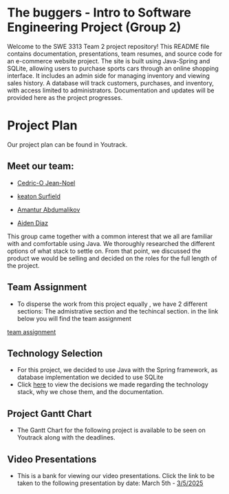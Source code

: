 # **The buggers - Intro to Software Engineering Project (Group 2)**

Welcome to the SWE 3313 Team 2 project repository! This README file contains documentation, presentations, team resumes, and source code for an e-commerce website project. The site is built using Java-Spring and SQLite, allowing users to purchase sports cars through an online shopping interface. It includes an admin side for managing inventory and viewing sales history. A database will track customers, purchases, and inventory, with access limited to administrators. Documentation and updates will be provided here as the project progresses.



# **Project Plan**
Our project plan can be found in Youtrack.

## Meet our team: 
 - [Cedric-O Jean-Noel](/Resumes/Cedric_resume.md)


 - [keaton Surfield](/Resumes/Keaton_Resume.md)


  - [Amantur Abdumalikov](/Resumes/Amantur'sResume.md)


 - [Aiden Diaz](/Resumes/Aiden_resume.md)

   
This group came together with a common interest that we all are familiar with and comfortable using Java.
We thoroughly researched the different options of what stack to settle on. 
From that point, we discussed the product we would be selling and decided on the roles for the full length of the
project.
## Team Assignment


- To disperse the work from this project equally , we have 2 different sections: The admistrative section and the techincal section. in the link below you will find the team assignment

  
[team assignment](Team_Assignments.md)

## **Technology Selection**


- For this project, we decided to use Java with the Spring framework, as database implementation we decided to use SQLite
- Click [here](/technologyRequirements.md) to view the decisions we made regarding the technology stack, why we chose them, and the documentation.

## **Project Gantt Chart**
- The Gantt Chart for the following project is available to be seen on Youtrack along with the deadlines.

## **Video Presentations**
- This is a bank for viewing our video presentations. Click the link to be taken to the following presentation by date:
    March 5th - [3/5/2025](https://drive.google.com/file/d/1vihgnnPd1iwCRjwvhvswsGPNx3Gf1c9d/view?usp=sharing)


